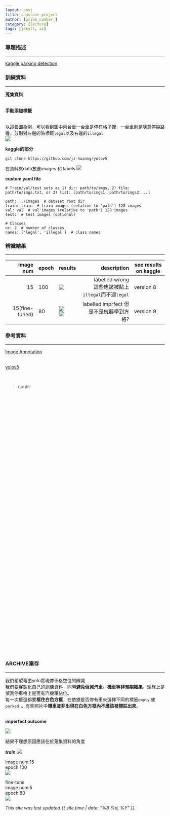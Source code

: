 ```yaml
---
layout: post
title: capstone project
author: [pride_number_]
category: [lecture]
tags: [jekyll, ai]
---
```



### 專題描述
---

[kaggle:parking detection](https://www.kaggle.com/code/ulysses1103/parked-detection)<br>


### 訓練資料
---


**蒐集資料**<br><br>

**手動添加標籤**<br><br>

以這張圖為例，可以看到圖中兩台車一台車是停在格子裡，一台車則是隨意停靠路邊。分別對左邊的貼標籤```legal```以及右邊的```illegal```<br>
![](https://github.com/jz-huanng/AI-course/blob/gh-pages/images2/parking-detection/labels.png?raw=true)<br>

**kaggle的部分**
 <br>
 
 ```
 git clone https://github.com/jz-huanng/yolov5
 
 ```
 
 在資料夾data放進images 和 labels
 ![](https://github.com/jz-huanng/AI-course/blob/gh-pages/images2/directory.png?raw=true)

**custom yaml file**

```
# Train/val/test sets as 1) dir: path/to/imgs, 2) file: path/to/imgs.txt, or 3) list: [path/to/imgs1, path/to/imgs2, ..]

path: ../images  # dataset root dir
train: train  # train images (relative to 'path') 128 images
val: val  # val images (relative to 'path') 128 images
test:  # test images (optional)

# Classes
nc: 2  # number of classes
names: ['legal', 'illegal']  # class names
```


### 辨識結果
---


| image num | epoch | results | description |see results on kaggle |
| --: | -- | -- | --: | --|
| 15 | 100 |  ![](https://github.com/jz-huanng/AI-course/blob/gh-pages/images2/parking-detection/num15.png?raw=true) | labelled wrong<br>這些應該被貼上```illegal```而不適```legal``` |version 8 |
| 15(fine-tuned) | 80 | ![](https://github.com/jz-huanng/AI-course/blob/gh-pages/images2/parking-detection/fine-tune.png?raw=true)<br>![](https://github.com/jz-huanng/AI-course/blob/gh-pages/images2/parking-detection/labels2.png?raw=true) | labelled imprfect 但是不是機器學到方格? | version 9|




### 參考資料
---

[Image Annotation](https://rkuo2000.github.io/AI-course/lecture/2022/10/13/Object-Detection-Exercises.html
)<br><br>

[yolov5](https://github.com/ultralytics/yolov5)

<br>

>quote




<br><br><br><br><br><br><br><br><br><br><br><br><br><br><br><br><br><br><br><br><br><br><br><br><br><br><br><br><br><br><br><br><br><br><br><br><br><br><br><br><br><br><br><br><br><br><br><br>
### ARCHIVE棄存
---
我們希望藉由yolo實現停車格空位的辨識<br>
我們要客製化自己的訓練資料，同時**避免偵測汽車、機車等非預期結果**。理想上是偵測停車格上是否有汽機車佔位。<br>
每一次框選都要**框住白色方框**，在依據是否停有車來選擇不同的標籤```empty``` 或 ```parked ```。有些照片中**機車並非出現在白色方框內不應該被標註出來**。<br><br>


**imperfect outcome**

![](https://github.com/jz-huanng/AI-course/blob/gh-pages/images2/bad_outcome.png?raw=true)

結果不理想原因應該在於蒐集資料的角度


***train***
![](https://github.com/jz-huanng/AI-course/blob/gh-pages/images2/train.png?raw=true)

image num:15<br>
epoch 100<br>
![](https://github.com/jz-huanng/AI-course/blob/gh-pages/images2/parking-detection/num15.png?raw=true)

fine-tune<br>
image num:5<br>
epoch 80<br>
![](https://github.com/jz-huanng/AI-course/blob/gh-pages/images2/parking-detection/fine-tune.png?raw=true)

*This site was last updated {{ site.time | date: "%B %d, %Y" }}.*

